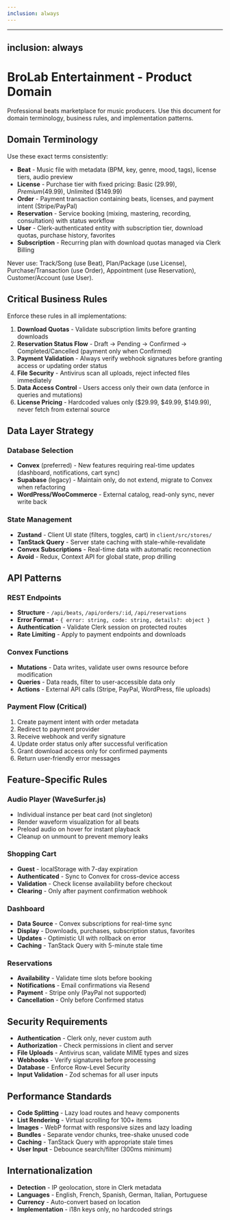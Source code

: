 ```yaml
---
inclusion: always
---
```


---

## inclusion: always

# BroLab Entertainment - Product Domain

Professional beats marketplace for music producers. Use this document for domain terminology, business rules, and implementation patterns.

## Domain Terminology

Use these exact terms consistently:

- **Beat** - Music file with metadata (BPM, key, genre, mood, tags), license tiers, audio preview
- **License** - Purchase tier with fixed pricing: Basic ($29.99), Premium ($49.99), Unlimited ($149.99)
- **Order** - Payment transaction containing beats, licenses, and payment intent (Stripe/PayPal)
- **Reservation** - Service booking (mixing, mastering, recording, consultation) with status workflow
- **User** - Clerk-authenticated entity with subscription tier, download quotas, purchase history, favorites
- **Subscription** - Recurring plan with download quotas managed via Clerk Billing

Never use: Track/Song (use Beat), Plan/Package (use License), Purchase/Transaction (use Order), Appointment (use Reservation), Customer/Account (use User).

## Critical Business Rules

Enforce these rules in all implementations:

1. **Download Quotas** - Validate subscription limits before granting downloads
2. **Reservation Status Flow** - Draft → Pending → Confirmed → Completed/Cancelled (payment only when Confirmed)
3. **Payment Validation** - Always verify webhook signatures before granting access or updating order status
4. **File Security** - Antivirus scan all uploads, reject infected files immediately
5. **Data Access Control** - Users access only their own data (enforce in queries and mutations)
6. **License Pricing** - Hardcoded values only ($29.99, $49.99, $149.99), never fetch from external source

## Data Layer Strategy

### Database Selection

- **Convex** (preferred) - New features requiring real-time updates (dashboard, notifications, cart sync)
- **Supabase** (legacy) - Maintain only, do not extend, migrate to Convex when refactoring
- **WordPress/WooCommerce** - External catalog, read-only sync, never write back

### State Management

- **Zustand** - Client UI state (filters, toggles, cart) in `client/src/stores/`
- **TanStack Query** - Server state caching with stale-while-revalidate
- **Convex Subscriptions** - Real-time data with automatic reconnection
- **Avoid** - Redux, Context API for global state, prop drilling

## API Patterns

### REST Endpoints

- **Structure** - `/api/beats`, `/api/orders/:id`, `/api/reservations`
- **Error Format** - `{ error: string, code: string, details?: object }`
- **Authentication** - Validate Clerk session on protected routes
- **Rate Limiting** - Apply to payment endpoints and downloads

### Convex Functions

- **Mutations** - Data writes, validate user owns resource before modification
- **Queries** - Data reads, filter to user-accessible data only
- **Actions** - External API calls (Stripe, PayPal, WordPress, file uploads)

### Payment Flow (Critical)

1. Create payment intent with order metadata
2. Redirect to payment provider
3. Receive webhook and verify signature
4. Update order status only after successful verification
5. Grant download access only for confirmed payments
6. Return user-friendly error messages

## Feature-Specific Rules

### Audio Player (WaveSurfer.js)

- Individual instance per beat card (not singleton)
- Render waveform visualization for all beats
- Preload audio on hover for instant playback
- Cleanup on unmount to prevent memory leaks

### Shopping Cart

- **Guest** - localStorage with 7-day expiration
- **Authenticated** - Sync to Convex for cross-device access
- **Validation** - Check license availability before checkout
- **Clearing** - Only after payment confirmation webhook

### Dashboard

- **Data Source** - Convex subscriptions for real-time sync
- **Display** - Downloads, purchases, subscription status, favorites
- **Updates** - Optimistic UI with rollback on error
- **Caching** - TanStack Query with 5-minute stale time

### Reservations

- **Availability** - Validate time slots before booking
- **Notifications** - Email confirmations via Resend
- **Payment** - Stripe only (PayPal not supported)
- **Cancellation** - Only before Confirmed status

## Security Requirements

- **Authentication** - Clerk only, never custom auth
- **Authorization** - Check permissions in client and server
- **File Uploads** - Antivirus scan, validate MIME types and sizes
- **Webhooks** - Verify signatures before processing
- **Database** - Enforce Row-Level Security
- **Input Validation** - Zod schemas for all user inputs

## Performance Standards

- **Code Splitting** - Lazy load routes and heavy components
- **List Rendering** - Virtual scrolling for 100+ items
- **Images** - WebP format with responsive sizes and lazy loading
- **Bundles** - Separate vendor chunks, tree-shake unused code
- **Caching** - TanStack Query with appropriate stale times
- **User Input** - Debounce search/filter (300ms minimum)

## Internationalization

- **Detection** - IP geolocation, store in Clerk metadata
- **Languages** - English, French, Spanish, German, Italian, Portuguese
- **Currency** - Auto-convert based on location
- **Implementation** - i18n keys only, no hardcoded strings
